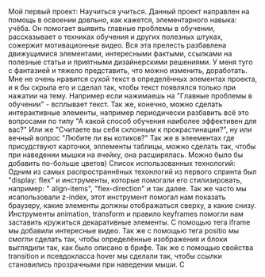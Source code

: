 Мой первый проект:
Научиться учиться.
Данный проект направлен на помощь в освоении довльно, как кажется, элементарного навыка: учёба.
Он помогает выявить главные проблемы в обучении, рассказывает о техниках обучения и других полезных штуках, сожержит мотивационные видео.
Вся эта прелесть разбавлена движущимися элементами, интересными фактыми, ссылками на полезные статьи и приятными дизайнерскими решениями.
У меня туго с фантазией и тяжело представить, что можно изменить, доработать.
Мне не очень нравится сухой текст в определённых элементах проекта, и я бы скрыла его и сделал так, чтобы текст появлялся только при нажатии на тему.
Например если нажимаешь на "Главные проблемы в обучении" - всплывает текст.
Так же, конечно, можно сделать интерактивные элементы, например периодически разбавить всё это вопросами по типу "А какой способ обучения наиболее эффективен для вас?"
Или же "Считаете вы себя склонным к прокрастинации?", ну или вечный вопрос "Любите ли вы котиков?"
Так же в элеементах где присудствуют карточки, эллементы таблицы, можно сделать так, чтобы при наведении мышки на ячейку, она расширялась.
Можно было бы добавить по-больше цветов)
Список использованных технологий:
Одним из самых распространнёных техонлогий из первого спринта был "display: flex" и инструменты, которые помогали его стилизировать, например: " align-items", "flex-direction" и так далее.
Так же часто мы исапользовали z-index, этот инструмент помогал нам показать браузеру, какие элементы должны отображаться сверху, а какие снизу.
Инструменты animation, transform и правило keyframes помогли нам заставить кружиться декаративные элементы.
С помощью тега iframe мы добавили интересные видео.
Так же с помощью тега positio мы смогли сделать так, чтобы определённые изображения и блоки выглядили так, как было описано в брифе.
Так же с помощью свойства transition и псевдокласса hover мы сделали так, чтобы ссылки становились прозрачными при наведении мыши.
C

